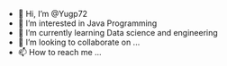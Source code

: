 - 👋 Hi, I’m @Yugp72
- 👀 I’m interested in Java Programming
- 🌱 I’m currently learning Data science and engineering
- 💞️ I’m looking to collaborate on ...
- 📫 How to reach me ...

<!---
Yugp72/Yugp72 is a ✨ special ✨ repository because its `README.md` (this file) appears on your GitHub profile.
You can click the Preview link to take a look at your changes.
--->

